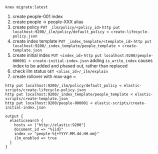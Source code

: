```
knex migrate:latest
```

1. create people-001 index
2. create people -> people-XXX alias
3. create policy `PUT _ilm/policy/<policy_id>`
   `http put localhost:9200/_ilm/policy/default_policy < create-lifecycle-policy.json`
4. create index template `PUT _index_template/<template_id>`
   `http put localhost:9200/_index_template/people_template < create-template.json`
5. create initial index `PUT <index_id>`
   `http put localhost:9200/people-000001 < create-initial-index.json`
   adding `is_write_index` causes index to be added and phased out, rather than replaced
6. check ilm status `GET <alias_id>/_ilm/explain`
7. create rollover with max-age = <interval>

```
http put localhost:9200/_ilm/policy/default_policy < elastic-scripts/create-lifecycle-policy.json
http put localhost:9200/_index_template/people_template < elastic-scripts/create-template.json
http put localhost:9200/people-000001 < elastic-scripts/create-initial-index.json
```

```
output {
  elasticsearch {
    hosts => ["http://elastic:9200"]
    document_id => "%{id}"
    index => "people-%{+YYYY.MM.dd.HH.mm}"
    ilm_enabled => true
  }
}
```
